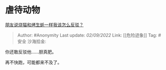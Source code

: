 # 虐待动物
[朋友说烧猫和烤生蚝一样我该怎么反驳？](https://www.zhihu.com/question/548913002/answer/2647968130)

> Author: #Anonymity
> Last update: *02/09/2022*
> Link: [[危险迹象]]
> Tag: #安全
> 沙海拾金:

你还敢反驳他……胆真肥。

再不快跑，可能都来不及了。
